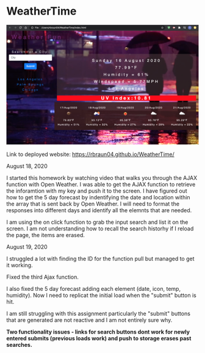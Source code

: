 # WeatherTime

<img src="WeatherTime.png">

Link to deployed website:  https://rbraun04.github.io/WeatherTime/

August 18, 2020

I started this homework by watching video that walks you through the AJAX function with Open Weather.  I was able to get the AJAX function to retrieve the inforamtion with my key and push it to the screen.  I have figured out how to get the 5 day forecast by indentifying the date and location within the array that is sent back by Open Weather.  I will need to format the responses into different days and identify all the elemnts that are needed.

I am using the on click function to grab the input search and list it on the screen.  I am not understanding how to recall the search historhy if I reload the page, the items are erased.  


August 19, 2020

I struggled a lot with finding the ID for the function pull but managed to get it working.

Fixed the third Ajax function.

I also fixed the 5 day forecast adding each element (date, icon, temp, humidity).  Now I need to replicat the initial load when the "submit" button is hit. 

I am still struggling with this assignment particularly the "submit" buttons that are generated are not reactive and I am not entirely sure why.  

**Two functionality issues - links for search buttons dont work for newly entered submits (previous loads work) and push to storage erases past searches.**
